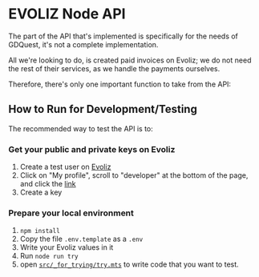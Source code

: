 # EVOLIZ Node API

The part of the API that's implemented is specifically for the needs of GDQuest, it's not a complete implementation.

All we're looking to do, is created paid invoices on Evoliz; we do not need the rest of their services, as we handle the payments ourselves.

Therefore, there's only one important function to take from the API:

## How to Run for Development/Testing

The recommended way to test the API is to:

### Get your public and private keys on Evoliz

1. Create a test user on [Evoliz](https://evoliz.com)
2. Click on "My profile", scroll to "developer" at the bottom of the page, and click the [link](https://www.evoliz.com/test40/apps/a/connector/apps_evolizapi)
3. Create a key

### Prepare your local environment

1. `npm install`
2. Copy the file `.env.template` as a `.env`
3. Write your Evoliz values in it
4. Run `node run try`
5. open [`src/_for_trying/try.mts`](./src/_for_trying/try.mts) to write code that you want to test.
